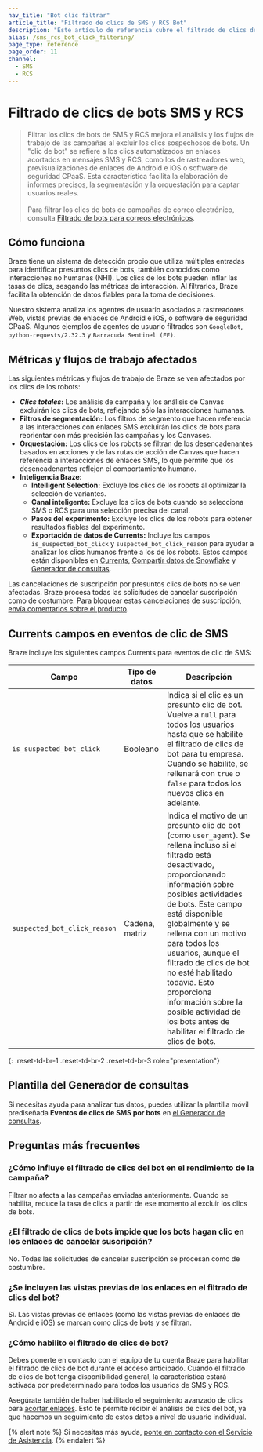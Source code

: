 ```yaml
---
nav_title: "Bot clic filtrar"
article_title: "Filtrado de clics de SMS y RCS Bot"
description: "Este artículo de referencia cubre el filtrado de clics de bots SMS y RCS."
alias: /sms_rcs_bot_click_filtering/
page_type: reference
page_order: 11
channel:
  - SMS
  - RCS
---
```


# Filtrado de clics de bots SMS y RCS

> Filtrar los clics de bots de SMS y RCS mejora el análisis y los flujos de trabajo de las campañas al excluir los clics sospechosos de bots. Un "clic de bot" se refiere a los clics automatizados en enlaces acortados en mensajes SMS y RCS, como los de rastreadores web, previsualizaciones de enlaces de Android e iOS o software de seguridad CPaaS. Esta característica facilita la elaboración de informes precisos, la segmentación y la orquestación para captar usuarios reales. <br><br> Para filtrar los clics de bots de campañas de correo electrónico, consulta [Filtrado de bots para correos electrónicos]({{site.baseurl}}/user_guide/administrative/app_settings/email_settings/bot_filtering/).

## Cómo funciona

Braze tiene un sistema de detección propio que utiliza múltiples entradas para identificar presuntos clics de bots, también conocidos como interacciones no humanas (NHI). Los clics de los bots pueden inflar las tasas de clics, sesgando las métricas de interacción. Al filtrarlos, Braze facilita la obtención de datos fiables para la toma de decisiones.

Nuestro sistema analiza los agentes de usuario asociados a rastreadores Web, vistas previas de enlaces de Android e iOS, o software de seguridad CPaaS. Algunos ejemplos de agentes de usuario filtrados son `GoogleBot`, `python-requests/2.32.3` y `Barracuda Sentinel (EE)`.

## Métricas y flujos de trabajo afectados

Las siguientes métricas y flujos de trabajo de Braze se ven afectados por los clics de los robots:

- **_Clics totales_:** Los análisis de campaña y los análisis de Canvas excluirán los clics de bots, reflejando sólo las interacciones humanas.
- **Filtros de segmentación:** Los filtros de segmento que hacen referencia a las interacciones con enlaces SMS excluirán los clics de bots para reorientar con más precisión las campañas y los Canvases.
- **Orquestación:** Los clics de los robots se filtran de los desencadenantes basados en acciones y de las rutas de acción de Canvas que hacen referencia a interacciones de enlaces SMS, lo que permite que los desencadenantes reflejen el comportamiento humano.
- **Inteligencia Braze:**
    - **Intelligent Selection:** Excluye los clics de los robots al optimizar la selección de variantes.
    - **Canal inteligente:** Excluye los clics de bots cuando se selecciona SMS o RCS para una selección precisa del canal.
    - **Pasos del experimento:** Excluye los clics de los robots para obtener resultados fiables del experimento.
    - **Exportación de datos de Currents:** Incluye los campos `is_suspected_bot_click` y `suspected_bot_click_reason` para ayudar a analizar los clics humanos frente a los de los robots. Estos campos están disponibles en [Currents]({{site.baseurl}}/user_guide/data/distribution/braze_currents/), [Compartir datos de Snowflake]({{site.baseurl}}/partners/data_and_analytics/data_warehouses/snowflake/) y [Generador de consultas]({{site.baseurl}}/user_guide/analytics/query_builder/).

Las cancelaciones de suscripción por presuntos clics de bots no se ven afectadas. Braze procesa todas las solicitudes de cancelar suscripción como de costumbre. Para bloquear estas cancelaciones de suscripción, [envía comentarios sobre el producto]({{site.baseurl}}/user_guide/administrative/access_braze/portal/).

## Currents campos en eventos de clic de SMS

Braze incluye los siguientes campos Currents para eventos de clic de SMS:

| Campo | Tipo de datos | Descripción |
| --- | --- | --- |
| `is_suspected_bot_click` | Booleano | Indica si el clic es un presunto clic de bot. Vuelve a `null` para todos los usuarios hasta que se habilite el filtrado de clics de bot para tu empresa. Cuando se habilite, se rellenará con `true` o `false` para todos los nuevos clics en adelante. |
| `suspected_bot_click_reason` | Cadena, matriz | Indica el motivo de un presunto clic de bot (como `user_agent`). Se rellena incluso si el filtrado está desactivado, proporcionando información sobre posibles actividades de bots. Este campo está disponible globalmente y se rellena con un motivo para todos los usuarios, aunque el filtrado de clics de bot no esté habilitado todavía. Esto proporciona información sobre la posible actividad de los bots antes de habilitar el filtrado de clics de bots. |
{: .reset-td-br-1 .reset-td-br-2 .reset-td-br-3 role="presentation"}

## Plantilla del Generador de consultas

Si necesitas ayuda para analizar tus datos, puedes utilizar la plantilla móvil prediseñada **Eventos de clics de SMS por bots** en [el Generador de consultas]({{site.baseurl}}/user_guide/analytics/query_builder/query_templates/).

## Preguntas más frecuentes

### ¿Cómo influye el filtrado de clics del bot en el rendimiento de la campaña?

Filtrar no afecta a las campañas enviadas anteriormente. Cuando se habilita, reduce la tasa de clics a partir de ese momento al excluir los clics de bots.

### ¿El filtrado de clics de bots impide que los bots hagan clic en los enlaces de cancelar suscripción?

No. Todas las solicitudes de cancelar suscripción se procesan como de costumbre.

### ¿Se incluyen las vistas previas de los enlaces en el filtrado de clics del bot?

Sí. Las vistas previas de enlaces (como las vistas previas de enlaces de Android e iOS) se marcan como clics de bots y se filtran.

### ¿Cómo habilito el filtrado de clics de bot?

Debes ponerte en contacto con el equipo de tu cuenta Braze para habilitar el filtrado de clics de bot durante el acceso anticipado. Cuando el filtrado de clics de bot tenga disponibilidad general, la característica estará activada por predeterminado para todos los usuarios de SMS y RCS.

Asegúrate también de haber habilitado el seguimiento avanzado de clics para [acortar enlaces]({{site.baseurl}}/user_guide/message_building_by_channel/sms_mms_rcs/link_shortening/). Esto te permite recibir el análisis de clics del bot, ya que hacemos un seguimiento de estos datos a nivel de usuario individual. 

{% alert note %}
Si necesitas más ayuda, [ponte en contacto con el Servicio de Asistencia]({{site.baseurl}}/braze_support/).
{% endalert %}